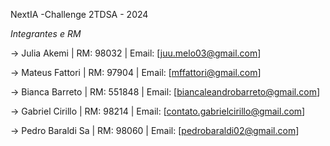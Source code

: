 NextIA -Challenge 2TDSA - 2024

*Integrantes e RM*

-> Julia Akemi | RM: 98032 | Email: [juu.melo03@gmail.com]

-> Mateus Fattori | RM: 97904 | Email: [mffattori@gmail.com]

-> Bianca Barreto | RM: 551848 | Email: [biancaleandrobarreto@gmail.com]

-> Gabriel Cirillo | RM: 98214 | Email: [contato.gabrielcirillo@gmail.com]

-> Pedro Baraldi Sa | RM: 98060 | Email: [pedrobaraldi02@gmail.com]
